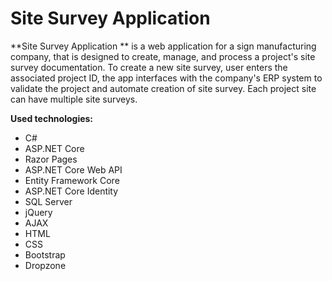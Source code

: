 # Site Survey Application 
**Site Survey Application ** is a web application for a sign manufacturing company, that is designed to create, manage, and process a project's site survey documentation. To create a new site survey, user enters the associated project ID, the app interfaces with the company's ERP system to validate the project and automate creation of site survey. Each project site can have multiple site surveys.

**Used technologies:**
* C#
* ASP.NET Core
* Razor Pages
* ASP.NET Core Web API
* Entity Framework Core
* ASP.NET Core Identity
* SQL Server
* jQuery
* AJAX
* HTML
* CSS
* Bootstrap
* Dropzone
